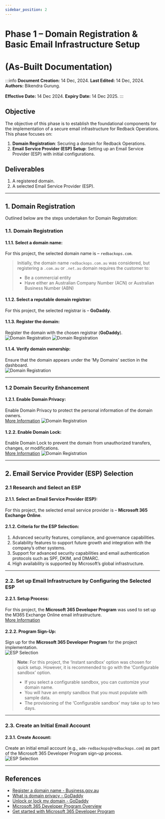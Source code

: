 ```yaml
---
sidebar_position: 2
---
```


# Phase 1 – Domain Registration & Basic Email Infrastructure Setup
#  (As-Built Documentation)

:::info
**Document Creation:** 14 Dec, 2024. **Last Edited:** 14 Dec, 2024. **Authors:** Bikendra Gurung.
<br></br>**Effective Date:** 14 Dec 2024. **Expiry Date:** 14 Dec 2025.
:::

## Objective
The objective of this phase is to establish the foundational components for the implementation of a secure email infrastructure for Redback Operations. This phase focuses on:

1. **Domain Registration**: Securing a domain for Redback Operations.  
2. **Email Service Provider (ESP) Setup**: Setting up an Email Service Provider (ESP) with initial configurations.

## Deliverables
1. A registered domain.  
2. A selected Email Service Provider (ESP).  

---

## 1. Domain Registration
Outlined below are the steps undertaken for Domain Registration:

### 1.1. Domain Registration
#### 1.1.1. Select a domain name:  
For this project, the selected domain name is – `redbackops.com`.

> Initially, the domain name `redbackops.com.au` was considered, but registering a `.com.au` or `.net.au` domain requires the customer to:  
> - Be a commercial entity  
> - Have either an Australian Company Number (ACN) or Australian Business Number (ABN)

#### 1.1.2. Select a reputable domain registrar:  
For this project, the selected registrar is – **GoDaddy**.

#### 1.1.3. Register the domain:  
Register the domain with the chosen registrar (**GoDaddy**).  
![Domain Registration](./img-phase1/1_Domain-Registration.jpg)
![Domain Registration](./img-phase1/2_Domain-Registration.jpg)

#### 1.1.4. Verify domain ownership:  
Ensure that the domain appears under the ‘My Domains’ section in the dashboard.  
![Domain Registration](./img-phase1/4_Domain-Registration.jpg)

---

### 1.2 Domain Security Enhancement
#### 1.2.1. Enable Domain Privacy:  
Enable Domain Privacy to protect the personal information of the domain owners.  
[More Information](https://www.godaddy.com/en-au/help/what-is-domain-privacy-41145#options)
![Domain Registration](./img-phase1/5_Domain-Privacy-Level.jpg)

#### 1.2.2. Enable Domain Lock:  
Enable Domain Lock to prevent the domain from unauthorized transfers, changes, or modifications.  
[More Information](https://www.godaddy.com/en-au/help/unlock-or-lock-my-domain-410)
![Domain Registration](./img-phase1/6.Domain-Privacy-Lock-ON.jpg)

---

## 2. Email Service Provider (ESP) Selection

### 2.1 Research and Select an ESP
#### 2.1.1. Select an Email Service Provider (ESP):  
For this project, the selected email service provider is – **Microsoft 365 Exchange Online**.

#### 2.1.2. Criteria for the ESP Selection:  
1. Advanced security features, compliance, and governance capabilities.  
2. Scalability features to support future growth and integration with the company’s other systems.  
3. Support for advanced security capabilities and email authentication protocols such as SPF, DKIM, and DMARC.  
4. High availability is supported by Microsoft’s global infrastructure.

---

### 2.2. Set up Email Infrastructure by Configuring the Selected ESP
#### 2.2.1. Setup Process:  
For this project, the **Microsoft 365 Developer Program** was used to set up the M365 Exchange Online email infrastructure.  
[More Information](https://learn.microsoft.com/en-us/office/developer-program/microsoft-365-developer-program)

#### 2.2.2. Program Sign-Up:  
Sign up for the **Microsoft 365 Developer Program** for the project implementation.  
![ESP Selection](./img-phase1/7_m365-dev-setup.jpg)
> **Note**: For this project, the ‘Instant sandbox’ option was chosen for quick setup. However, it is recommended to go with the ‘Configurable sandbox’ option.  
> - If you select a configurable sandbox, you can customize your domain name.  
> - You will have an empty sandbox that you must populate with sample data.  
> - The provisioning of the ‘Configurable sandbox’ may take up to two days.

---

### 2.3. Create an Initial Email Account
#### 2.3.1. Create Account:  
Create an initial email account (e.g., `adm-redbackops@redbackops.com`) as part of the Microsoft 365 Developer Program sign-up process.  
![ESP Selection](./img-phase1/8_m365-dev-setup.jpg)

---

## References
- [Register a domain name - Business.gov.au](https://business.gov.au/online-and-digital/business-website/register-a-domain-name#:~:text=com.au%20or%20.,Australian%20Business%20Number%20(ABN))  
- [What is domain privacy - GoDaddy](https://www.godaddy.com/en-au/help/what-is-domain-privacy-41145#options)  
- [Unlock or lock my domain - GoDaddy](https://www.godaddy.com/en-au/help/unlock-or-lock-my-domain-410)  
- [Microsoft 365 Developer Program Overview](https://learn.microsoft.com/en-us/office/developer-program/microsoft-365-developer-program)  
- [Get started with Microsoft 365 Developer Program](https://learn.microsoft.com/en-us/office/developer-program/microsoft-365-developer-program-get-started)  
